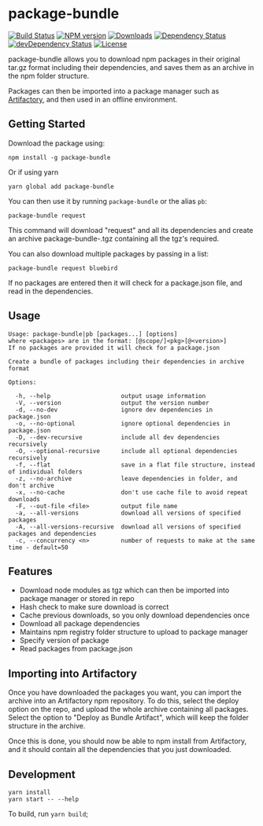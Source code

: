 # package-bundle

[![Build Status](https://travis-ci.org/alexbrazier/package-bundle.svg?branch=master)](https://travis-ci.org/alexbrazier/package-bundle)
[![NPM version](https://img.shields.io/npm/v/package-bundle.svg)](https://www.npmjs.com/package/package-bundle)
[![Downloads](https://img.shields.io/npm/dt/package-bundle.svg)](https://www.npmjs.com/package/package-bundle)
[![Dependency Status](https://img.shields.io/david/alexbrazier/package-bundle.svg)](https://david-dm.org/alexbrazier/package-bundle)
[![devDependency Status](https://img.shields.io/david/dev/alexbrazier/package-bundle.svg)](https://david-dm.org/alexbrazier/package-bundle?type=dev)
[![License](https://img.shields.io/npm/l/package-bundle.svg)](https://github.com/alexbrazier/package-bundle/blob/master/LICENSE)

package-bundle allows you to download npm packages in their original tar.gz format including their dependencies, and saves them as an archive in the npm folder structure.

Packages can then be imported into a package manager such as [Artifactory](https://www.jfrog.com/artifactory/), and then used in an offline environment.

## Getting Started

Download the package using:

```
npm install -g package-bundle
```

Or if using yarn

```
yarn global add package-bundle
```

You can then use it by running `package-bundle` or the alias `pb`:

```
package-bundle request
```

This command will download "request" and all its dependencies and create an archive package-bundle-<TIMESTAMP>.tgz containing all the tgz's required.

You can also download multiple packages by passing in a list:

```
package-bundle request bluebird
```

If no packages are entered then it will check for a package.json file, and read in the dependencies.

## Usage

```
Usage: package-bundle|pb [packages...] [options]
where <packages> are in the format: [@scope/]<pkg>[@<version>]
If no packages are provided it will check for a package.json

Create a bundle of packages including their dependencies in archive format

Options:

  -h, --help                    output usage information
  -V, --version                 output the version number
  -d, --no-dev                  ignore dev dependencies in package.json
  -o, --no-optional             ignore optional dependencies in package.json
  -D, --dev-recursive           include all dev dependencies recursively
  -O, --optional-recursive      include all optional dependencies recursively
  -f, --flat                    save in a flat file structure, instead of individual folders
  -z, --no-archive              leave dependencies in folder, and don't archive
  -x, --no-cache                don't use cache file to avoid repeat downloads
  -F, --out-file <file>         output file name
  -a, --all-versions            download all versions of specified packages
  -A, --all-versions-recursive  download all versions of specified packages and dependencies
  -c, --concurrency <n>         number of requests to make at the same time - default=50

```

## Features

* Download node modules as tgz which can then be imported into package manager or stored in repo
* Hash check to make sure download is correct
* Cache previous downloads, so you only download dependencies once
* Download all package dependencies
* Maintains npm registry folder structure to upload to package manager
* Specify version of package
* Read packages from package.json


## Importing into Artifactory

Once you have downloaded the packages you want, you can import the archive into an Artifactory npm repository. To do this, select the deploy option on the repo, and upload the whole archive containing all packages. Select the option to "Deploy as Bundle Artifact", which will keep the folder structure in the archive.

Once this is done, you should now be able to npm install from Artifactory, and it should contain all the dependencies that you just downloaded.

## Development

```
yarn install
yarn start -- --help
```

To build, run `yarn build`;
